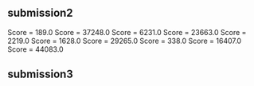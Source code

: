 

## submission2
Score = 189.0
Score = 37248.0
Score = 6231.0
Score = 23663.0
Score = 2219.0
Score = 1628.0
Score = 29265.0
Score = 338.0
Score = 16407.0
Score = 44083.0


## submission3



